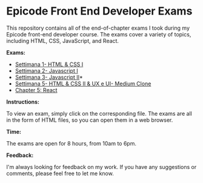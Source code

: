 # Epicode Front End Developer Exams

This repository contains all of the end-of-chapter exams I took during my Epicode front-end developer course. The exams cover a variety of topics, including HTML, CSS, JavaScript, and React.

**Exams:**

* [Settimana 1- HTML & CSS I](./Settimana%201-%20HTML%20%26%20CSS%20I)
* [Settimana 2- Javascript I](./Settimana%202-%20Javascript%20I)
* [Settimana 3- Javascript II](./Settimana%203-%20Javascript%20II)* 
* [Settimana 5- HTML & CSS II & UX e UI- Medium Clone](./Settimana%205-%20HTML%20%26%20CSS%20II%20%26%20UX%20e%20UI-%20Medium%20Clone)
* [Chapter 5: React](./chapter-5)

**Instructions:**

To view an exam, simply click on the corresponding file. The exams are all in the form of HTML files, so you can open them in a web browser.

**Time:**

The exams are open for 8 hours, from 10am to 6pm.

**Feedback:**

I'm always looking for feedback on my work. If you have any suggestions or comments, please feel free to let me know.
